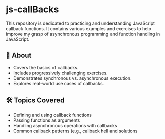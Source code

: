 # js-callBacks

This repository is dedicated to practicing and understanding JavaScript callback functions. It contains various examples and exercises to help improve my grasp of asynchronous programming and function handling in JavaScript.

## 📌 About
- Covers the basics of callbacks.
- Includes progressively challenging exercises.
- Demonstrates synchronous vs. asynchronous execution.
- Explores real-world use cases of callbacks.

## 🛠 Topics Covered
- Defining and using callback functions
- Passing functions as arguments
- Handling asynchronous operations with callbacks
- Common callback patterns (e.g., callback hell and solutions
